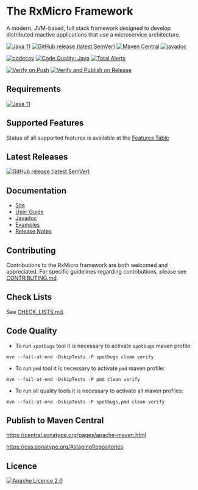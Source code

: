 # The RxMicro Framework

A modern, JVM-based, full stack framework designed to develop distributed reactive applications that use a microservice architecture.

[![Java 11](https://img.shields.io/badge/JDK-11-brightgreen?logo=java)](https://openjdk.java.net/projects/jdk/11/)
[![GitHub release (latest SemVer)](https://img.shields.io/github/v/release/rxmicro/rxmicro?color=blue&logo=webpack)](https://github.com/rxmicro/rxmicro/releases)
[![Maven Central](https://img.shields.io/maven-central/v/io.rxmicro/rxmicro?color=green&logoColor=yellow&logo=apache-maven)](https://search.maven.org/search?q=io.rxmicro)
[![javadoc](https://javadoc.io/badge2/io.rxmicro/rxmicro/javadoc.svg?logo=java)](https://javadoc.io/doc/io.rxmicro)

[![codecov](https://codecov.io/gh/rxmicro/rxmicro/branch/master/graph/badge.svg)](https://codecov.io/gh/rxmicro/rxmicro)
[![Code Quality: Java](https://img.shields.io/lgtm/grade/java/g/rxmicro/rxmicro.svg?logo=lgtm&logoWidth=18)](https://lgtm.com/projects/g/rxmicro/rxmicro/context:java)
[![Total Alerts](https://img.shields.io/lgtm/alerts/g/rxmicro/rxmicro.svg?logo=lgtm&logoWidth=18)](https://lgtm.com/projects/g/rxmicro/rxmicro/alerts)

[![Verify on Push](https://github.com/rxmicro/rxmicro/workflows/Verify%20on%20Push/badge.svg)](https://github.com/rxmicro/rxmicro/actions?query=workflow%3A%22Verify+on+Push%22)
[![Verify and Publish on Release](https://github.com/rxmicro/rxmicro/workflows/Verify%20and%20Publish%20on%20Release/badge.svg)](https://github.com/rxmicro/rxmicro/actions?query=workflow%3A%22Verify+and+Publish+on+Release%22)

## Requirements

[![Java 11](https://img.shields.io/badge/JDK-11-brightgreen?logo=java)](https://openjdk.java.net/projects/jdk/11/)

## Supported Features

Status of all supported features is available at the [Features Table](Features.md)

## Latest Releases

[![GitHub release (latest SemVer)](https://img.shields.io/github/v/release/rxmicro/rxmicro?color=blue&logo=webpack)](https://github.com/rxmicro/rxmicro/releases)

## Documentation

* [Site](https://rxmicro.io)
* [User Guide](https://docs.rxmicro.io/latest/user-guide/index.html)
* [Javadoc](https://javadoc.io/doc/io.rxmicro)
* [Examples](https://github.com/rxmicro/rxmicro-usage/tree/master/examples)
* [Release Notes](https://github.com/rxmicro/rxmicro/blob/master/release/src/main/asciidoc/release-notes/index.md)

## Contributing

Contributions to the RxMicro framework are both welcomed and appreciated. 
For specific guidelines regarding contributions, please see [CONTRIBUTING.md](.github/CONTRIBUTING.md). 

## Check Lists

See [CHECK_LISTS.md](.github/CHECK_LISTS.md). 

## Code Quality

* To run `spotbugs` tool it is necessary to activate `spotbugs` maven profile:

`mvn --fail-at-end -DskipTests -P spotbugs clean verify`

* To run `pmd` tool it is necessary to activate `pmd` maven profile:

`mvn --fail-at-end -DskipTests -P pmd clean verify`

* To run all quality tools it is necessary to activate all maven profiles:

`mvn --fail-at-end -DskipTests -P spotbugs,pmd clean verify`

## Publish to Maven Central

https://central.sonatype.org/pages/apache-maven.html

https://oss.sonatype.org/#stagingRepositories

## Licence

[![Apache Licence 2.0](https://img.shields.io/badge/licence-Apache%20License%202.0-red?logo=apache)](https://github.com/rxmicro/rxmicro/blob/master/LICENSE)